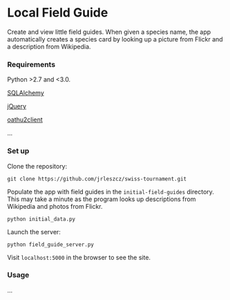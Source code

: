 # Local Field Guide
Create and view little field guides. When given a species name, the app automatically creates a species card by looking up a picture from Flickr and a description from Wikipedia. 


### Requirements

Python >2.7 and <3.0.

[SQLAlchemy](http://www.sqlalchemy.org/)

[jQuery](https://jquery.com/)

[oathu2client](https://pypi.python.org/pypi/oauth2client)


...


### Set up

Clone the repository:

`git clone https://github.com/jrleszcz/swiss-tournament.git`



Populate the app with field guides in the `initial-field-guides` directory. This may take a minute as the program looks up descriptions from Wikipedia and photos from Flickr. 

`python initial_data.py`


Launch the server:

`python field_guide_server.py`


Visit `localhost:5000` in the browser to see the site.


### Usage

...